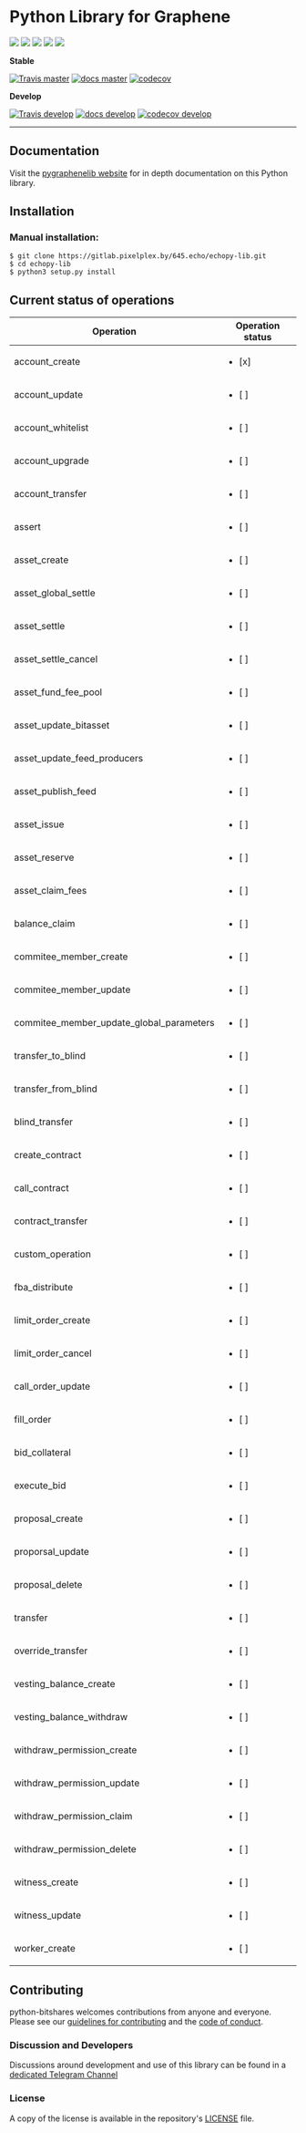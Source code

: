 # Python Library for Graphene

![](https://img.shields.io/pypi/v/graphenelib.svg?style=for-the-badge)
![](https://img.shields.io/github/downloads/xeroc/python-graphenelib/total.svg?style=for-the-badge)
![](https://img.shields.io/pypi/pyversions/graphenelib.svg?style=for-the-badge)
![](https://img.shields.io/pypi/l/graphenelib.svg?style=for-the-badge)
![](https://cla-assistant.io/readme/badge/xeroc/python-graphenelib)

**Stable**

[![Travis master](https://travis-ci.org/xeroc/python-graphenelib.png?branch=master)](https://travis-ci.org/xeroc/python-graphenelib)
[![docs master](https://readthedocs.org/projects/python-graphenelib/badge/?version=latest)](http://python-graphenelib.readthedocs.io/en/latest/)
[![codecov](https://codecov.io/gh/xeroc/python-graphenelib/branch/master/graph/badge.svg)](https://codecov.io/gh/xeroc/python-graphenelib)


**Develop**

[![Travis develop](https://travis-ci.org/xeroc/python-graphenelib.png?branch=develop)](https://travis-ci.org/xeroc/python-graphenelib)
[![docs develop](https://readthedocs.org/projects/python-graphenelib/badge/?version=develop)](http://python-graphenelib.readthedocs.io/en/develop/)
[![codecov develop](https://codecov.io/gh/xeroc/python-graphenelib/branch/develop/graph/badge.svg)](https://codecov.io/gh/xeroc/python-graphenelib)

---
## Documentation

Visit the [pygraphenelib website](http://docs.pygraphenelib.com/en/latest/) for in depth documentation on this Python library.

## Installation


### Manual installation:

    $ git clone https://gitlab.pixelplex.by/645.echo/echopy-lib.git
    $ cd echopy-lib
    $ python3 setup.py install


## Current status of operations

| Operation | Operation status |
| --- | --- | 
| account_create | <ul><li>[x] </li></ul>  |
| account_update | <ul><li>[ ] </li></ul>  |
| account_whitelist | <ul><li>[ ] </li></ul>  |
| account_upgrade | <ul><li>[ ] </li></ul>  |
| account_transfer | <ul><li>[ ] </li></ul>  |
| assert | <ul><li>[ ] </li></ul>  |
| asset_create | <ul><li>[ ] </li></ul>  |
| asset_global_settle | <ul><li>[ ] </li></ul>  |
| asset_settle | <ul><li>[ ] </li></ul>  |
| asset_settle_cancel | <ul><li>[ ] </li></ul>  |
| asset_fund_fee_pool | <ul><li>[ ] </li></ul>  |
| asset_update_bitasset | <ul><li>[ ] </li></ul>  |
| asset_update_feed_producers | <ul><li>[ ] </li></ul>  |
| asset_publish_feed | <ul><li>[ ] </li></ul>  |
| asset_issue | <ul><li>[ ] </li></ul>  |
| asset_reserve | <ul><li>[ ] </li></ul>  |
| asset_claim_fees | <ul><li>[ ] </li></ul>  |
| balance_claim | <ul><li>[ ] </li></ul>  |
| commitee_member_create | <ul><li>[ ] </li></ul>  |
| commitee_member_update | <ul><li>[ ] </li></ul>  |
| commitee_member_update_global_parameters | <ul><li>[ ] </li></ul>  |
| transfer_to_blind | <ul><li>[ ] </li></ul>  |
| transfer_from_blind | <ul><li>[ ] </li></ul>  |
| blind_transfer | <ul><li>[ ] </li></ul>  |
| create_contract | <ul><li>[ ] </li></ul>  |
| call_contract | <ul><li>[ ] </li></ul>  |
| contract_transfer | <ul><li>[ ] </li></ul>  |
| custom_operation | <ul><li>[ ] </li></ul>  |
| fba_distribute | <ul><li>[ ] </li></ul>  |
| limit_order_create | <ul><li>[ ] </li></ul>  |
| limit_order_cancel | <ul><li>[ ] </li></ul>  |
| call_order_update | <ul><li>[ ] </li></ul>  |
| fill_order | <ul><li>[ ] </li></ul>  |
| bid_collateral | <ul><li>[ ] </li></ul>  |
| execute_bid | <ul><li>[ ] </li></ul>  |
| proposal_create | <ul><li>[ ] </li></ul>  |
| proporsal_update | <ul><li>[ ] </li></ul>  |
| proposal_delete | <ul><li>[ ] </li></ul>  |
| transfer | <ul><li>[ ] </li></ul>  |
| override_transfer | <ul><li>[ ] </li></ul>  |
| vesting_balance_create | <ul><li>[ ] </li></ul>  |
| vesting_balance_withdraw | <ul><li>[ ] </li></ul>  |
| withdraw_permission_create | <ul><li>[ ] </li></ul>  |
| withdraw_permission_update | <ul><li>[ ] </li></ul>  |
| withdraw_permission_claim | <ul><li>[ ] </li></ul>  |
| withdraw_permission_delete | <ul><li>[ ] </li></ul>  |
| witness_create | <ul><li>[ ] </li></ul>  |
| witness_update | <ul><li>[ ] </li></ul>  |
| worker_create | <ul><li>[ ] </li></ul>  |


## Contributing

python-bitshares welcomes contributions from anyone and everyone. Please
see our [guidelines for contributing](CONTRIBUTING.md) and the [code of
conduct](CODE_OF_CONDUCT.md).

### Discussion and Developers

Discussions around development and use of this library can be found in a
[dedicated Telegram Channel](https://t.me/pybitshares)

### License

A copy of the license is available in the repository's
[LICENSE](LICENSE.txt) file.
